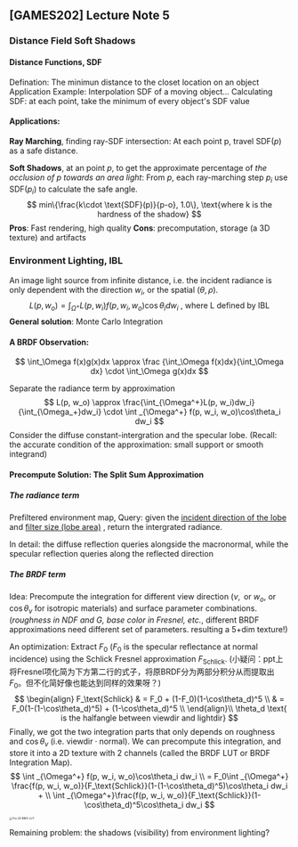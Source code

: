 ## [GAMES202] Lecture Note 5

### Distance Field Soft Shadows

#### Distance Functions, SDF

Defination: The minimun distance to the closet location on an object
Application Example: Interpolation SDF of a moving object...
Calculating SDF: at each point, take the minimum of every object's SDF value

#### Applications:

**Ray Marching**, finding ray-SDF intersection:
At each point p, travel $\text{SDF}(p)$ as a safe distance.

**Soft Shadows**, at an point $p$, to get the approximate percentage of *the occlusion  of $p$ towards an area light*: 
From $p$, each ray-marching step $p_i$ use $\text{SDF}(p_i)$ to calculate the safe angle. 
$$
min\{\frac{k\cdot \text{SDF}(p)}{p-o}, 1.0\}, \text{where k is the hardness of the shadow}
$$
**Pros**: Fast rendering, high quality
**Cons**: precomputation, storage (a 3D texture) and artifacts

### Environment Lighting, IBL

An image light source from infinite distance, i.e. the incident radiance is only dependent with the direction $w_i$, or the spatial $(\theta, \rho)$.
$$
L(p, w_o) = \int _{\Omega^+} L(p, w_i)f(p, w_i, w_o)\cos\theta_i dw_i\text{ , where L defined by IBL}
$$
**General solution**: Monte Carlo Integration

#### A BRDF Observation:

$$
\int_\Omega f(x)g(x)dx \approx \frac {\int_\Omega f(x)dx}{\int_\Omega dx} \cdot \int_\Omega g(x)dx
$$

Separate the radiance term by approximation
$$
L(p, w_o) \approx \frac{\int_{\Omega^+}L(p, w_i)dw_i} {\int_{\Omega_+}dw_i} \cdot \int _{\Omega^+} f(p, w_i, w_o)\cos\theta_i dw_i
$$
Consider the diffuse constant-intergration and the specular lobe. (Recall: the accurate condition of the approximation: small support or smooth integrand)

#### Precompute Solution: The Split Sum Approximation

##### The radiance term

Prefiltered environment map, Query: given the <u>incident direction of the lobe</u> and <u>filter size (lobe area)</u> , return the intergrated radiance.

In detail: the diffuse reflection queries alongside the macronormal, while the specular reflection queries along the reflected direction

##### The BRDF term

Idea: Precompute the integration for different view direction ($v, \text{ or } w_o$, or $\cos{\theta_v}$ for isotropic materials) and  surface parameter combinations. (*roughness in NDF and G, base color in Fresnel, etc.*, different BRDF approximations need different set of parameters.  resulting a 5+dim texture!) 

An optimization: Extract $F_0$ ($F_0$ is the specular reflectance at normal incidence) using the Schlick Fresnel approximation $F_\text{Schlick}$. (小疑问：ppt上将Fresnel项化简为下方第二行的式子，将原BRDF分为两部分积分从而提取出$F_0$。但不化简好像也能达到同样的效果呀？)
$$
\begin{align}
F_\text{Schlick} & = F_0 + (1-F_0)(1-\cos\theta_d)^5  \\
& = F_0(1-(1-\cos\theta_d)^5) + (1-\cos\theta_d)^5 \\
\end{align}\\
\theta_d \text{ is the halfangle between viewdir 
and lightdir}
$$
Finally, we got the two integration parts that only depends on $\text{roughness}$ and $\cos\theta_v$ (i.e. $\text{viewdir}\cdot\text{normal}$). We can precompute this integration, and store it into a 2D texture with 2 channels (called the BRDF LUT or BRDF Integration Map). 
$$
\int _{\Omega^+} f(p, w_i, w_o)\cos\theta_i dw_i \\
= F_0\int _{\Omega^+} \frac{f(p, w_i, w_o)}{F_\text{Schlick}}(1-(1-\cos\theta_d)^5)\cos\theta_i dw_i + \\
\int _{\Omega^+}\frac{f(p, w_i, w_o)}{F_\text{Schlick}}(1-\cos\theta_d)^5\cos\theta_i dw_i
$$


<img src="https://learnopengl.com/img/pbr/ibl_brdf_lut.png" alt="The 2D BRDF LUT." style="zoom:33%;" />

Remaining problem: the shadows (visibility) from environment lighting?